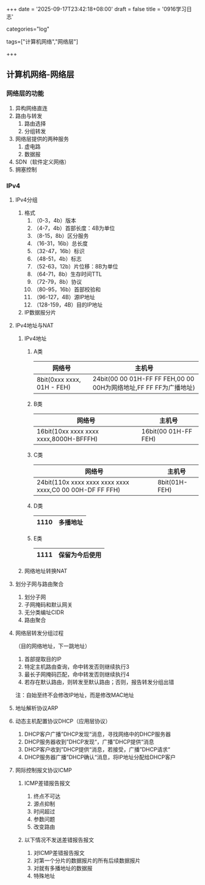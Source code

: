 +++
date = '2025-09-17T23:42:18+08:00'
draft = false
title = '0916学习日志'

categories="log"

tags=["计算机网络","网络层"]

+++

## 计算机网络-网络层

### 网络层的功能

1. 异构网络直连
2. 路由与转发
   1. 路由选择
   2. 分组转发
3. 网络层提供的两种服务
   1. 虚电路
   2. 数据报
4. SDN（软件定义网络）
5. 拥塞控制

### IPv4

1. IPv4分组

   1. 格式
      1. （0-3，4b）版本
      2. （4-7，4b）首部长度：4B为单位
      3. （8-15，8b）区分服务
      4. （16-31，16b）总长度
      5. （32-47，16b）标识
      6. （48-51，4b）标志
      7. （52-63，12b）片位移：8B为单位
      8. （64-71，8b）生存时间TTL
      9. （72-79，8b）协议
      10. （80-95，16b）首部校验和
      11. （96-127，4B）源IP地址
      12. （128-159，4B）目的IP地址
   2. IP数据报分片

2. IPv4地址与NAT

   1. IPv4地址

      1. A类 

         | 网络号                     | 主机号                                                       |
         | -------------------------- | ------------------------------------------------------------ |
         | 8bit(0xxx xxxx, 01H - FEH) | 24bit(00 00 01H-FF FF FEH,00 00 00H为网络地址,FF FF FF为广播地址) |

      2. B类

         | 网络号                                 | 主机号               |
         | -------------------------------------- | -------------------- |
         | 16bit(10xx xxxx xxxx xxxx,8000H-BFFFH) | 16bit(00 01H-FF FEH) |

      3. C类

         | 网络号                                                   | 主机号        |
         | -------------------------------------------------------- | ------------- |
         | 24bit(110x xxxx xxxx xxxx xxxx xxxx,C0 00 00H-DF FF FFH) | 8bit(01H-FEH) |

      4. D类

         | 1110 | 多播地址 |
         | ---- | -------- |

      5. E类

         | 1111 | 保留为今后使用 |
         | ---- | -------------- |

   2. 网络地址转换NAT

3. 划分子网与路由聚合

   1. 划分子网
   2. 子网掩码和默认网关
   3. 无分类编址CIDR
   4. 路由聚合

4. 网络层转发分组过程

   （目的网络地址，下一跳地址）

   1. 首部提取目的IP
   2. 特定主机路由查询，命中转发否则继续执行3
   3. 最长子网掩码匹配，命中转发否则继续执行4
   4. 若存在默认路由，则转发至默认路由；否则，报告转发分组出错

   注：自始至终不会修改IP地址，而是修改MAC地址

5. 地址解析协议ARP

6. 动态主机配置协议DHCP（应用层协议）

   1. DHCP客户广播”DHCP发现“消息，寻找网络中的DHCP服务器
   2. DHCP服务器收到”DHCP发现“，广播”DHCP提供“消息
   3. DHCP客户收到”DHCP提供“消息，若接受，广播”DHCP请求“
   4. DHCP服务器广播”DHCP确认“消息，将IP地址分配给DHCP客户

7. 网际控制报文协议ICMP

   1. ICMP差错报告报文
      1. 终点不可达
      2. 源点抑制
      3. 时间超过
      4. 参数问题
      5. 改变路由

   2. 以下情况不发送差错报告报文
      1. 对ICMP差错报告报文
      2. 对第一个分片的数据报片的所有后续数据报片
      3. 对就有多播地址的数据报
      4. 特殊地址




